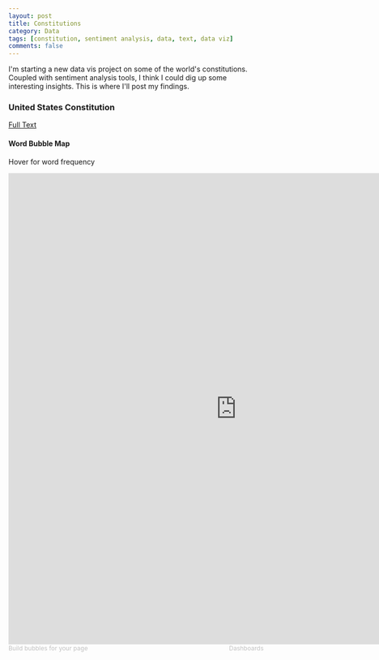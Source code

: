 ```yaml
---
layout: post
title: Constitutions
category: Data
tags: [constitution, sentiment analysis, data, text, data viz]
comments: false
---
```



I'm starting a new data vis project on some of the world's constitutions. Coupled with sentiment analysis tools, I think I could dig up some interesting insights. This is where I'll post my findings.


<h3>United States Constitution</h3>
<a href="http://sbrks.github.io/constitution/">Full Text</a>

<h4>Word Bubble Map</h4>
<p>Hover for word frequency</p>
<!--BEGIN infocaptor_embed This is the embedable widget,just paste the code from BEGIN...END.Powered by http://www.infocaptor.com-->

<div><iframe scrolling="no" frameborder=0 
src="http://www.infocaptor.com/bubble-my-page?size=900&mode=embed&url=https://sbrks.github.io/constitution/" width=900 height=930></iframe><div><a  style="font-size:12px;color:#C2C2C2;text-decoration:none; " href="http://www.infocaptor.com/bubble-my-page" arget="_infocaptor" >Build bubbles for your page </a><a  style="font-size:12px;color:#C2C2C2;text-decoration:none;float:right;" href="http://www.infocaptor.com" target="_infocaptor">Dashboards</a></div>
</div>
<!--END infocaptor_embed-->



